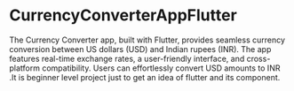 # CurrencyConverterAppFlutter
The Currency Converter app, built with Flutter, provides seamless currency conversion between US dollars (USD) and Indian rupees (INR). The app features real-time exchange rates, a user-friendly interface, and cross-platform compatibility. Users can effortlessly convert USD amounts to INR .It is beginner level project just to get an idea of flutter and its component.  
